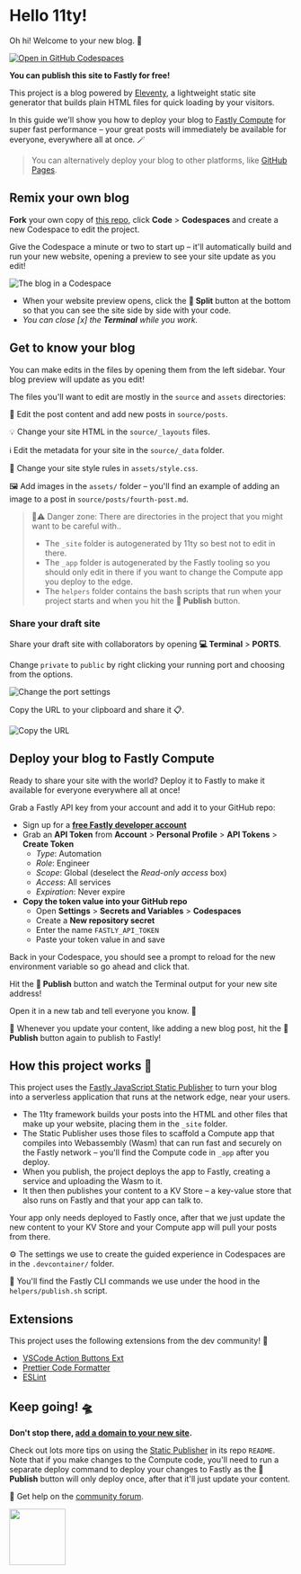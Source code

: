 # Hello 11ty!

Oh hi! Welcome to your new blog. 🎡

[![Open in GitHub Codespaces](https://github.com/codespaces/badge.svg)](https://codespaces.new/glitchdotcom/11ty-to-compute)

**You can publish this site to Fastly for free!**

This project is a blog powered by [Eleventy](https://www.11ty.dev/), a lightweight static site generator that builds plain HTML files for quick loading by your visitors.

In this guide we'll show you how to deploy your blog to <a href="https://www.fastly.com/products/edge-compute" target="_blank">Fastly Compute</a> for super fast performance – your great posts will immediately be available for everyone, everywhere all at once. 🪄

> You can alternatively deploy your blog to other platforms, like <a href="https://pages.github.com/" target="_blank">GitHub Pages</a>. 

## Remix your own blog

**Fork** your own copy of [this repo](https://github.com/glitchdotcom/11ty-to-compute), click **Code** > **Codespaces** and create a new Codespace to edit the project.

Give the Codespace a minute or two to start up – it'll automatically build and run your new website, opening a preview to see your site update as you edit! 

![The blog in a Codespace](https://github.com/user-attachments/assets/a86b11ed-76d5-4f74-9918-617e164d5c73)

* When your website preview opens, click the **🔎 Split** button at the bottom so that you can see the site side by side with your code.
* _You can close [x] the **Terminal** while you work._

## Get to know your blog

You can make edits in the files by opening them from the left sidebar. Your blog preview will update as you edit!

The files you'll want to edit are mostly in the `source` and `assets` directories:

📝 Edit the post content and add new posts in `source/posts`.

💡 Change your site HTML in the `source/_layouts` files.

ℹ️ Edit the metadata for your site in the `source/_data` folder.

🎨 Change your site style rules in `assets/style.css`.

🖼️ Add images in the `assets/` folder – you'll find an example of adding an image to a post in `source/posts/fourth-post.md`.

> 🚨⚠️ Danger zone: There are directories in the project that you might want to be careful with..
>
> * The `_site` folder is autogenerated by 11ty so best not to edit in there.
> * The `_app` folder is autogenerated by the Fastly tooling so you should only edit in there if you want to change the Compute app you deploy to the edge.
> * The `helpers` folder contains the bash scripts that run when your project starts and when you hit the **🚀 Publish** button.

### Share your draft site 

Share your draft site with collaborators by opening **💻 Terminal** > **PORTS**.

Change `private` to `public` by right clicking your running port and choosing from the options.

![Change the port settings](https://github.com/user-attachments/assets/31802b6e-b766-4b5b-8b59-529d31fdf4ee)

Copy the URL to your clipboard and share it 📋.

![Copy the URL](https://github.com/user-attachments/assets/a4704062-29e1-45b4-91e7-02599f001967)

## Deploy your blog to Fastly Compute

Ready to share your site with the world? Deploy it to Fastly to make it available for everyone everywhere all at once!

Grab a Fastly API key from your account and add it to your GitHub repo:

- Sign up for a <strong><a href="https://www.fastly.com/signup/" target="_blank">free Fastly developer account</a></strong>
- Grab an **API Token** from **Account** > **Personal Profile** > **API Tokens** > **Create Token**
  - _Type_: Automation
  - _Role_: Engineer
  - _Scope_: Global (deselect the _Read-only access_ box)
  - _Access_: All services
  - _Expiration_: Never expire
- **Copy the token value into your GitHub repo**
  - Open **Settings** > **Secrets and Variables** > **Codespaces**
  - Create a **New repository secret**
  - Enter the name `FASTLY_API_TOKEN`
  - Paste your token value in and save

Back in your Codespace, you should see a prompt to reload for the new environment variable so go ahead and click that.

Hit the **🚀 Publish** button and watch the Terminal output for your new site address!

Open it in a new tab and tell everyone you know. 📣

🎢 Whenever you update your content, like adding a new blog post, hit the **🚀 Publish** button again to publish to Fastly!

## How this project works 🧐

This project uses the <a href="https://github.com/fastly/compute-js-static-publish" target="_blank">Fastly JavaScript Static Publisher</a> to turn your blog into a serverless application that runs at the network edge, near your users. 

* The 11ty framework builds your posts into the HTML and other files that make up your website, placing them in the `_site` folder.
* The Static Publisher uses those files to scaffold a Compute app that compiles into Webassembly (Wasm) that can run fast and securely on the Fastly network – you'll find the Compute code in `_app` after you deploy.
* When you publish, the project deploys the app to Fastly, creating a service and uploading the Wasm to it.
* It then then publishes your content to a KV Store – a key-value store that also runs on Fastly and that your app can talk to.

Your app only needs deployed to Fastly once, after that we just update the new content to your KV Store and your Compute app will pull your posts from there.

⚙️ The settings we use to create the guided experience in Codespaces are in the `.devcontainer/` folder.

🧰 You'll find the Fastly CLI commands we use under the hood in the `helpers/publish.sh` script.

## Extensions

This project uses the following extensions from the dev community! 🙌

* [VSCode Action Buttons Ext](https://marketplace.visualstudio.com/items?itemName=jkearins.action-buttons-ext)
* [Prettier Code Formatter](https://marketplace.visualstudio.com/items?itemName=esbenp.prettier-vscode)
* [ESLint](https://marketplace.visualstudio.com/items?itemName=dbaeumer.vscode-eslint)

## Keep going! 🛸

**Don't stop there, <a href="https://www.fastly.com/documentation/solutions/tutorials/deliver-your-site/#sending-domain-traffic-to-fastly" target="_blank">add a domain to your new site</a>.**

Check out lots more tips on using the <a href="https://github.com/fastly/compute-js-static-publish" target="_blank">Static Publisher</a> in its repo `README`. Note that if you make changes to the Compute code, you'll need to run a separate deploy command to deploy your changes to Fastly as the **🚀 Publish** button will only deploy once, after that it'll just update your content.

🛟 Get help on the <a href="https://community.fastly.com" target="_blank">community forum</a>.

<img src="https://github.com/user-attachments/assets/17a8af4a-100f-416d-a1cf-f84174262138" width="100px"/>
